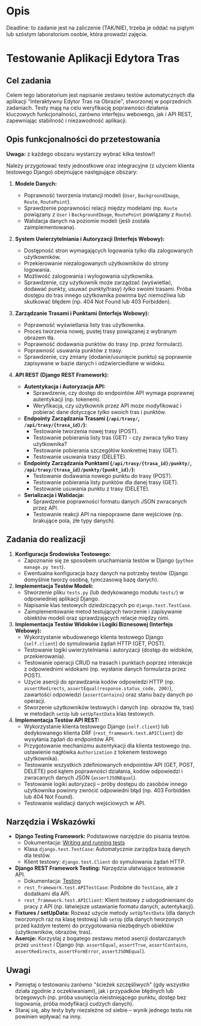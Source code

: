 # Opis

Deadline: to zadanie jest na zaliczenie (TAK/NIE), trzeba je oddać na piątym lub szóstym laboratorium osobie, która prowadzi zajęcia.

# Testowanie Aplikacji Edytora Tras

## Cel zadania

Celem tego laboratorium jest napisanie zestawu testów automatycznych dla aplikacji "Interaktywny Edytor Tras na Obrazie", stworzonej w poprzednich zadaniach. Testy mają na celu weryfikację poprawności działania kluczowych funkcjonalności, zarówno interfejsu webowego, jak i API REST, zapewniając stabilność i niezawodność aplikacji.

## Opis funkcjonalności do przetestowania

**Uwaga:** z każdego obszaru wystarczy wybrać kilka testów!!

Należy przygotować testy jednostkowe oraz integracyjne (z użyciem klienta testowego Django) obejmujące następujące obszary:

1. **Modele Danych:**

      * Poprawność tworzenia instancji modeli (`User`, `BackgroundImage`, `Route`, `RoutePoint`).
      * Sprawdzenie poprawności relacji między modelami (np. `Route` powiązany z `User` i `BackgroundImage`, `RoutePoint` powiązany z `Route`).
      * Walidacja danych na poziomie modeli (jeśli została zaimplementowana).

2. **System Uwierzytelniania i Autoryzacji (Interfejs Webowy):**

      * Dostępność stron wymagających logowania tylko dla zalogowanych użytkowników.
      * Przekierowanie niezalogowanych użytkowników do strony logowania.
      * Możliwość zalogowania i wylogowania użytkownika.
      * Sprawdzenie, czy użytkownik może zarządzać (wyświetlać, dodawać punkty, usuwać punkty/trasy) *tylko* swoimi trasami. Próba dostępu do tras innego użytkownika powinna być niemożliwa lub skutkować błędem (np. 404 Not Found lub 403 Forbidden).

3. **Zarządzanie Trasami i Punktami (Interfejs Webowy):**

      * Poprawność wyświetlania listy tras użytkownika.
      * Proces tworzenia nowej, pustej trasy powiązanej z wybranym obrazem tła.
      * Poprawność dodawania punktów do trasy (np. przez formularz).
      * Poprawność usuwania punktów z trasy.
      * Sprawdzenie, czy zmiany (dodanie/usunięcie punktu) są poprawnie zapisywane w bazie danych i odzwierciedlane w widoku.

4. **API REST (Django REST Framework):**

      * **Autentykacja i Autoryzacja API:**
          * Sprawdzenie, czy dostęp do endpointów API wymaga poprawnej autentykacji (np. tokenem).
          * Weryfikacja, czy użytkownik przez API może modyfikować i pobierać dane dotyczące *tylko* swoich tras i punktów.
      * **Endpointy Zarządzania Trasami (`/api/trasy/`, `/api/trasy/{trasa_id}/`):**
          * Testowanie tworzenia nowej trasy (POST).
          * Testowanie pobierania listy tras (GET) - czy zwraca tylko trasy użytkownika?
          * Testowanie pobierania szczegółów konkretnej trasy (GET).
          * Testowanie usuwania trasy (DELETE).
      * **Endpointy Zarządzania Punktami (`/api/trasy/{trasa_id}/punkty/`, `/api/trasy/{trasa_id}/punkty/{punkt_id}/`):**
          * Testowanie dodawania nowego punktu do trasy (POST).
          * Testowanie pobierania listy punktów dla danej trasy (GET).
          * Testowanie usuwania punktu z trasy (DELETE).
      * **Serializacja i Walidacja:**
          * Sprawdzenie poprawności formatu danych JSON zwracanych przez API.
          * Testowanie reakcji API na niepoprawne dane wejściowe (np. brakujące pola, złe typy danych).

## Zadania do realizacji

1. **Konfiguracja Środowiska Testowego:**
      * Zapoznanie się ze sposobem uruchamiania testów w Django (`python manage.py test`).
      * Ewentualna konfiguracja bazy danych na potrzeby testów (Django domyślnie tworzy osobną, tymczasową bazę danych).
2. **Implementacja Testów Modeli:**
      * Stworzenie pliku `tests.py` (lub dedykowanego modułu `tests/`) w odpowiedniej aplikacji Django.
      * Napisanie klas testowych dziedziczących po `django.test.TestCase`.
      * Zaimplementowanie metod testujących tworzenie i zapisywanie obiektów modeli oraz sprawdzających relacje między nimi.
3. **Implementacja Testów Widoków i Logiki Biznesowej (Interfejs Webowy):**
      * Wykorzystanie wbudowanego klienta testowego Django (`self.client`) do symulowania żądań HTTP (GET, POST).
      * Testowanie logiki uwierzytelniania i autoryzacji (dostęp do widoków, przekierowania).
      * Testowanie operacji CRUD na trasach i punktach poprzez interakcje z odpowiednimi widokami (np. wysłanie danych formularza przez POST).
      * Użycie asercji do sprawdzania kodów odpowiedzi HTTP (np. `assertRedirects`, `assertEqual(response.status_code, 200)`), zawartości odpowiedzi (`assertContains`) oraz stanu bazy danych po operacji.
      * Stworzenie użytkowników testowych i danych (np. obrazów tła, tras) w metodach `setUp` lub `setUpTestData` klas testowych.
4. **Implementacja Testów API REST:**
      * Wykorzystanie klienta testowego Django (`self.client`) lub dedykowanego klienta DRF (`rest_framework.test.APIClient`) do wysyłania żądań do endpointów API.
      * Przygotowanie mechanizmu autentykacji dla klienta testowego (np. ustawienie nagłówka `Authorization` z tokenem testowego użytkownika).
      * Testowanie wszystkich zdefiniowanych endpointów API (GET, POST, DELETE) pod kątem poprawności działania, kodów odpowiedzi i zwracanych danych JSON (`assertJSONEqual`).
      * Testowanie logiki autoryzacji – próby dostępu do zasobów innego użytkownika powinny zwrócić odpowiedni błąd (np. 403 Forbidden lub 404 Not Found).
      * Testowanie walidacji danych wejściowych w API.

## Narzędzia i Wskazówki

* **Django Testing Framework:** Podstawowe narzędzie do pisania testów.
  * Dokumentacja: [Writing and running tests](https://docs.djangoproject.com/en/stable/topics/testing/overview/)
  * Klasa `django.test.TestCase`: Automatycznie zarządza bazą danych dla testów.
  * Klient testowy: `django.test.Client` do symulowania żądań HTTP.
* **Django REST Framework Testing:** Narzędzia ułatwiające testowanie API.
  * Dokumentacja: [Testing](https://www.django-rest-framework.org/api-guide/testing/)
  * `rest_framework.test.APITestCase`: Podobne do `TestCase`, ale z dodatkami dla API.
  * `rest_framework.test.APIClient`: Klient testowy z udogodnieniami do pracy z API (np. łatwiejsze ustawianie formatu danych, autentykacji).
* **Fixtures / setUpData:** Rozważ użycie metody `setUpTestData` (dla danych tworzonych raz na klasę testową) lub `setUp` (dla danych tworzonych przed każdym testem) do przygotowania niezbędnych obiektów (użytkowników, obrazów, tras).
* **Asercje:** Korzystaj z bogatego zestawu metod asercji dostarczanych przez `unittest` i Django (np. `assertEqual`, `assertTrue`, `assertContains`, `assertRedirects`, `assertFormError`, `assertJSONEqual`).

## Uwagi

* Pamiętaj o testowaniu zarówno "ścieżek szczęśliwych" (gdy wszystko działa zgodnie z oczekiwaniami), jak i przypadków błędnych lub brzegowych (np. próba usunięcia nieistniejącego punktu, dostęp bez logowania, próba modyfikacji cudzych danych).
* Staraj się, aby testy były niezależne od siebie – wynik jednego testu nie powinien wpływać na inny.
